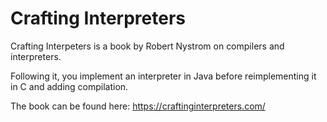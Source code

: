 # Crafting Interpreters

Crafting Interpeters is a book by Robert Nystrom on compilers and interpreters.

Following it, you implement an interpreter in Java before reimplementing it in C and adding compilation.

The book can be found here: https://craftinginterpreters.com/

